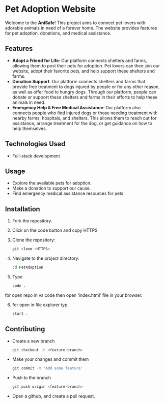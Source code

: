 # Pet Adoption Website

Welcome to the **AniSafe**! This project aims to connect pet lovers with adorable animals in need of a forever home. The website provides features for pet adoption, donations, and medical assistance.

## Features

- **Adopt a Friend for Life**: Our platform connects shelters and farms, allowing them to post their pets for adoption. Pet lovers can then join our website, adopt their favorite pets, and help support these shelters and farms.
- **Donation Support**: Our platform connects shelters and farms that provide free treatment to dogs injured by people or for any other reason, as well as offer food to hungry dogs. Through our platform, people can donate or support these shelters and farms in their efforts to help these animals in need.
- **Emergency Help & Free Medical Assistance**: Our platform also connects people who find injured dogs or those needing treatment with nearby farms, hospitals, and shelters. This allows them to reach out for assistance, arrange treatment for the dog, or get guidance on how to help themselves.

## Technologies Used

- Full-stack development

## Usage

- Explore the available pets for adoption.
- Make a donation to support our cause.
- Find emergency medical assistance resources for pets.

## Installation

1. Fork the repository.

3. Click on the code button and copy HTTPS
 
4. Clone the repository:
   ```bash
   git clone <HTTPS>
   
5. Navigate to the project directory:
    ```bash
   cd PetAdoption
    
6. Type 
   ```bash
   code .
for open repo in vs code then open 'index.html' file in your browser.

6. for  open in file explorer typ 
    ```bash
    start .

## Contributing

- Create a new branch
  ```bash
  git checkout -b <feature-branch>
- Make your changes and commit them 
  ```bash
  git commit -m 'Add some feature'
- Push to the branch 
  ```bash
  git push origin <feature-branch>
- Open a github, and create a pull request.
